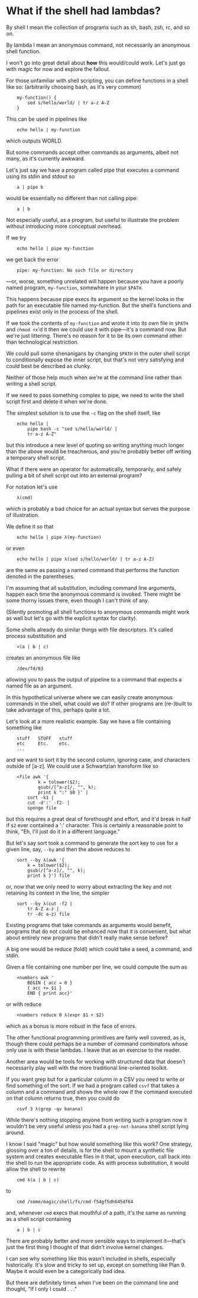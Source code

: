 # What if the shell had lambdas?

By shell I mean the collection of programs such as sh, bash, zsh, rc, and so on.

By lambda I mean an anonymous command, not necessarily an anonymous shell function.

I won't go into great detail about **how** this would/could work. Let's just go with magic for now and explore the fallout.

For those unfamiliar with shell scripting, you can define functions in a shell like so: (arbitrarily choosing bash, as it's very common)
```
	my-function() {
		sed s/hello/world/ | tr a-z A-Z
	}
```

This can be used in pipelines like
```
	echo hello | my-function
```
which outputs WORLD.

But some commands accept other commands as arguments, albeit not many, as it's currently awkward.

Let's just say we have a program called pipe that executes a command using its stdin and stdout so
```
	a | pipe b
```
would be essentially no different than not calling pipe:
```
	a | b
```
Not especially useful, as a program, but useful to illustrate the problem without introducing more conceptual overhead.

If we try
```
	echo hello | pipe my-function
```
we get back the error
```
	pipe: my-function: No such file or directory
```
—or, worse, something unrelated will happen because you have a poorly named program, `my-function`, somewhere in your `$PATH`.

This happens because pipe execs its argument so the kernel looks in the path for an executable file named my-function. But the shell's functions and pipelines exist only in the process of the shell.

If we took the contents of `my-function` and wrote it into its own file in `$PATH` and `chmod +x`'d it then we could use it with pipe—it's a command now. But we're just littering. There's no reason for it to be its own command other than technological restriction.

We could pull some shenanigans by changing `$PATH` in the outer shell script to conditionally expose the inner script, but that's not very satisfying and could best be described as clunky.

Neither of those help much when we're at the command line rather than writing a shell script.

If we need to pass something complex to pipe, we need to write the shell script first and delete it when we're done.

The simplest solution is to use the `-c` flag on the shell itself, like
```
	echo hello |
		pipe bash -c "sed s/hello/world/ |
		tr a-z A-Z"
```
but this introduce a new level of quoting so writing anything much longer than the above would be treacherous, and you're probably better off writing a temporary shell script.

What if there were an operator for automatically, temporarily, and safely pulling a bit of shell script out into an external program?

For notation let's use
```
	λ(cmd)
```
which is probably a bad choice for an actual syntax but serves the purpose of illustration.

We define it so that
```
	echo hello | pipe λ(my-function)
```
or even
```
	echo hello | pipe λ(sed s/hello/world/ | tr a-z A-Z)
```
are the same as passing a named command that performs the function denoted in the parentheses.

I'm assuming that all substitution, including command line arguments, happen each time the anonymous command is invoked. There might be some thorny issues there, even though I can't think of any.

(Silently promoting all shell functions to anonymous commands might work as well but let's go with the explicit syntax for clarity).

Some shells already do similar things with file descriptors. It's called process substitution and
```
	<(a | b | c)
```
creates an anonymous file like
```
	/dev/fd/63
```
allowing you to pass the output of pipeline to a command that expects a named file as an argument.

In this hypothetical universe where we can easily create anonymous commands in the shell, what could we do? If other programs are (re-)built to take advantage of this, perhaps quite a lot.

Let's look at a more realistic example. Say we have a file containing something like
```
	stuff	STUFF	stuff
	etc		Etc.	etc.
	...
```
and we want to sort it by the second column, ignoring case, and characters outside of [a-z]. We could use a Schwartzian transform like so
```
	<file awk '{
			k = tolower($2);
			gsub(/[^a-z]/, "", k);
			print k ":" $0 }' |
		sort -k1 |
		cut -d':' -f2- |
		sponge file
```
but this requires a great deal of forethought and effort, and it'd break in half if `$2` ever contained a ':' character. This is certainly a reasonable point to think, "Eh, I'll just do it in a different language."

But let's say sort took a command to generate the sort key to use for a given line, say, `--by` and then the above reduces to
```
	sort --by λ(awk '{
		k = tolower($2);
		gsub(/[^a-z]/, "", k);
		print k }') file
```
or, now that we only need to worry about extracting the key and not retaining its context in the line, the simpler
```
	sort --by λ(cut -f2 |
		tr A-Z a-z |
		tr -dc a-z) file
```

Existing programs that take commands as arguments would benefit, programs that do not could be enhanced now that it is convenient, but what about entirely new programs that didn't really make sense before?

A big one would be reduce (foldl) which could take a seed, a command, and stdin.

Given a file containing one number per line, we could compute the sum as
```
	<numbers awk '
		BEGIN { acc = 0 }
		{ acc += $1 }
		END { print acc}'
```
or with reduce
```
	<numbers reduce 0 λ(expr $1 + $2)
```
which as a bonus is more robust in the face of errors.

The other functional programming primitives are fairly well covered, as is, though there could perhaps be a number of command combinators whose only use is with these lambdas. I leave that as an exercise to the reader.

Another area would be tools for working with structured data that doesn't necessarily play well with the more traditional line-oriented toolkit.

If you want grep but for a particular column in a CSV you need to write or find something of the sort. If we had a program called `csvf` that takes a column and a command and shows the whole row if the command executed on that column returns true, then you could do
```
	csvf 3 λ(grep -qv banana)
```
While there's nothing stopping anyone from writing such a program now it wouldn't be very useful unless you had a `grep-not-banana` shell script lying around.

I know I said "magic" but how would something like this work? One strategy, glossing over a ton of details, is for the shell to mount a synthetic file system and creates executable files in it that, upon execution, call back into the shell to run the appropriate code. As with process substitution, it would allow the shell to rewrite
```
	cmd λ(a | b | c)
```
to
```
	cmd /some/magic/shell/fs/cmd-f54gf5dh645df64
```
and, whenever `cmd` execs that mouthful of a path, it's the same as running as a shell script containing
```
	a | b | c
```

There are probably better and more sensible ways to implement it—that's just the first thing I thought of that didn't involve kernel changes.

I can see why something like this wasn't included in shells, especially historically. It's slow and tricky to set up, except on something like Plan 9. Maybe it would even be a categorically bad idea.

But there are definitely times when I've been on the command line and thought, "If I only I could . . ."

